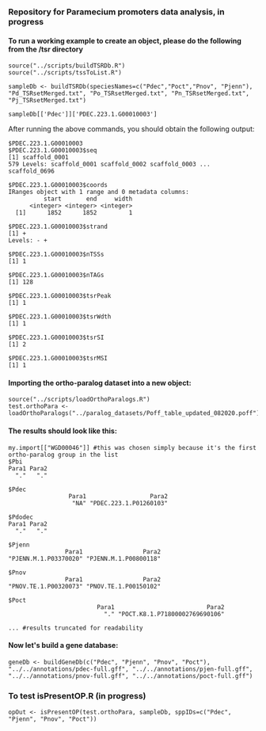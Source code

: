 ### Repository for Paramecium promoters data analysis, in progress

#### To run a working example to create an object, please do the following from the /tsr directory

```
source("../scripts/buildTSRDb.R")
source("../scripts/tssToList.R")

sampleDb <- buildTSRDb(speciesNames=c("Pdec","Poct","Pnov", "Pjenn"), "Pd_TSRsetMerged.txt", "Po_TSRsetMerged.txt", "Pn_TSRsetMerged.txt", "Pj_TSRsetMerged.txt")

sampleDb[['Pdec']]['PDEC.223.1.G00010003']
```

After running the above commands, you should obtain the following output:

```
$PDEC.223.1.G00010003
$PDEC.223.1.G00010003$seq
[1] scaffold_0001
579 Levels: scaffold_0001 scaffold_0002 scaffold_0003 ... scaffold_0696

$PDEC.223.1.G00010003$coords
IRanges object with 1 range and 0 metadata columns:
          start       end     width
      <integer> <integer> <integer>
  [1]      1852      1852         1

$PDEC.223.1.G00010003$strand
[1] +
Levels: - +

$PDEC.223.1.G00010003$nTSSs
[1] 1

$PDEC.223.1.G00010003$nTAGs
[1] 128

$PDEC.223.1.G00010003$tsrPeak
[1] 1

$PDEC.223.1.G00010003$tsrWdth
[1] 1

$PDEC.223.1.G00010003$tsrSI
[1] 2

$PDEC.223.1.G00010003$tsrMSI
[1] 1
```

#### Importing the ortho-paralog dataset into a new object:

```
source("../scripts/loadOrthoParalogs.R")
test.orthoPara <- loadOrthoParalogs("../paralog_datasets/Poff_table_updated_082020.poff")
```

#### The results should look like this:
```
my.import[["WGD00046"]] #this was chosen simply because it's the first ortho-paralog group in the list
$Pbi
Para1 Para2 
  "."   "." 

$Pdec
                 Para1                  Para2 
                  "NA" "PDEC.223.1.P01260103" 

$Pdodec
Para1 Para2 
  "."   "." 

$Pjenn
                Para1                 Para2 
"PJENN.M.1.P03370020" "PJENN.M.1.P00800118" 

$Pnov
                Para1                 Para2 
"PNOV.TE.1.P00320073" "PNOV.TE.1.P00150102" 

$Poct
                         Para1                          Para2 
                           "." "POCT.K8.1.P71800002769690106"

... #results truncated for readability
```

#### Now let's build a gene database:

```
geneDb <- buildGeneDb(c("Pdec", "Pjenn", "Pnov", "Poct"), "../../annotations/pdec-full.gff", "../../annotations/pjen-full.gff", "../../annotations/pnov-full.gff", "../../annotations/poct-full.gff")
```

### To test isPresentOP.R (in progress)
```
opOut <- isPresentOP(test.orthoPara, sampleDb, sppIDs=c("Pdec", "Pjenn", "Pnov", "Poct"))
```
